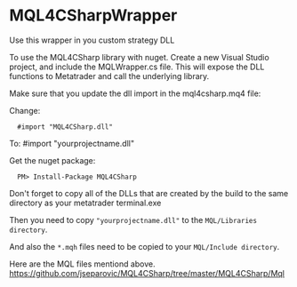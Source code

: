 # MQL4CSharpWrapper
Use this wrapper in you custom strategy DLL

To use the MQL4CSharp library with nuget. Create a new Visual Studio project, and include the MQLWrapper.cs file.
This will expose the DLL functions to Metatrader and call the underlying library.

Make sure that you update the dll import in the mql4csharp.mq4 file:

Change:
```
  #import "MQL4CSharp.dll"
```
To:
  #import "yourprojectname.dll"

Get the nuget package:
```
  PM> Install-Package MQL4CSharp
```

Don't forget to copy all of the DLLs that are created by the build to the same directory as your metatrader terminal.exe

Then you need to copy `"yourprojectname.dll"` to the `MQL/Libraries directory`.

And also the `*.mqh` files need to be copied to your `MQL/Include directory`.

Here are the MQL files mentiond above.
https://github.com/jseparovic/MQL4CSharp/tree/master/MQL4CSharp/Mql

